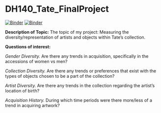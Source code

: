 # DH140_Tate_FinalProject


[![Binder](https://mybinder.org/badge_logo.svg)](https://mybinder.org/v2/gh/samanthamanuel/DH140_Tate_FinalProject/HEAD)
[![Binder](https://mybinder.org/badge_logo.svg)](https://mybinder.org/v2/gh/samanthamanuel/DH140_Tate_FinalProject/blob/main/Tate_Final_Project_Notebook.ipynb/HEAD)


**Description of Topic:**
The topic of my project: Measuring the diversity/representation of artists and objects within Tate’s collection. 


**Questions of interest:**


*Gender Diversity.* Are there any trends in acquisition, specifically in the accessions of women vs men?

*Collection Diversity.* Are there any trends or preferences that exist with the types of objects chosen to be a part of the collection? 

*Artist Diversity.* Are there any trends in the collection regarding the artist’s location of birth? 

*Acquisition History.* During which time periods were there more/less of a trend in acquiring artwork? 
